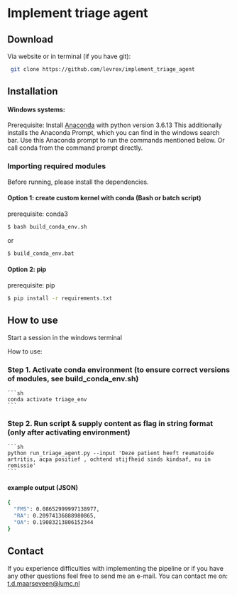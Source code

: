 # Implement triage agent

## Download
Via website or in terminal (if you have git):
```sh 
 git clone https://github.com/levrex/implement_triage_agent
```

## Installation


#### Windows systems:
Prerequisite: Install [Anaconda](https://www.anaconda.com/docs/getting-started/miniconda/main/) with python version 3.6.13 This additionally installs the Anaconda Prompt, which you can find in the windows search bar. Use this Anaconda prompt to run the commands mentioned below. Or call conda from the command prompt directly.

### Importing required modules
Before running, please install the dependencies. 

#### Option 1: create custom kernel with conda (Bash or batch script)
prerequisite: conda3

```sh
$ bash build_conda_env.sh
```
  
or   
```cmd
$ build_conda_env.bat
```

#### Option 2: pip
prerequisite: pip

```sh
$ pip install -r requirements.txt
```

## How to use
Start a session in the windows terminal 

How to use: 

### Step 1. Activate conda environment (to ensure correct versions of modules, see build_conda_env.sh)
    ```sh
    conda activate triage_env
    ```
    
    
### Step 2. Run script & supply content as flag in string format (only after activating environment)
    ```sh
    python run_triage_agent.py --input 'Deze patient heeft reumatoide artritis, acpa positief , ochtend stijfheid sinds kindsaf, nu in remissie'
    ```
#### example output (JSON)
```sh
{
  "FMS": 0.08652999997138977,
  "RA": 0.20974136888980865,
  "OA": 0.19083213806152344
}
```



## Contact
If you experience difficulties with implementing the pipeline or if you have any other questions feel free to send me an e-mail. You can contact me on: t.d.maarseveen@lumc.nl 
